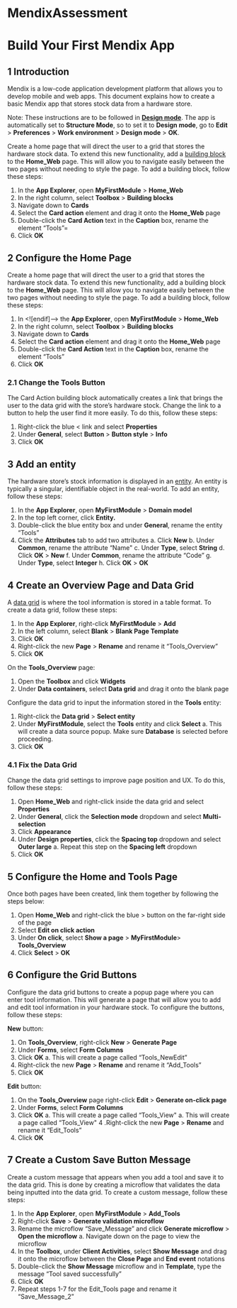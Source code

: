 # MendixAssessment

# Build Your First Mendix App

## 1  Introduction
Mendix is a low-code application development platform that allows you to develop mobile and web apps. This document explains how to create a basic Mendix app that stores stock data from a hardware store.

Note: These instructions are to be followed in [**Design mode**](https://docs.mendix.com/refguide/page/#design-mode). The app is automatically set to **Structure Mode**, so to set it to **Design mode**, go to **Edit** > **Preferences** > **Work environment** > **Design mode** > **OK**.

Create a home page that will direct the user to a grid that stores the hardware stock data. To extend this new functionality, add a [building block](https://docs.mendix.com/refguide/building-block/) to the **Home_Web** page. This will allow you to navigate easily between the two pages without needing to style the page. To add a building block, follow these steps:

1. In the **App Explorer**, open **MyFirstModule** > **Home_Web**
2. In the right column, select **Toolbox** > **Building blocks**
3. Navigate down to **Cards**
4. Select the **Card action** element  and drag it onto the **Home_Web** page
5. Double-click the **Card Action** text in the **Caption** box, rename the element “Tools”=
6. Click **OK**

## 2  Configure the Home Page
Create a home page that will direct the user to a grid that stores the hardware stock data. To extend this new functionality, add a building block to the **Home_Web** page. This will allow you to navigate easily between the two pages without needing to style the page. To add a building block, follow these steps:

1. In <![endif]--> the **App Explorer**, open **MyFirstModule** > **Home_Web**
2. In the right column, select **Toolbox** > **Building blocks**
3. Navigate down to **Cards**
4. Select the **Card action** element  and drag it onto the **Home_Web** page
5. Double-click the **Card Action** text in the **Caption** box, rename the element “Tools”
6. Click **OK**

### 2.1 Change the Tools Button
The Card Action building block automatically creates a link that brings the user to the data grid with the store’s hardware stock. Change the link to a button to help the user find it more easily. To do this, follow these steps:

1.	Right-click the blue < link and select **Properties**
2.	Under **General**, select **Button** > **Button style** > **Info**
3.	Click **OK**

## 3  Add an entity
The hardware store’s stock information is displayed in an [entity](https://docs.mendix.com/refguide/entities/). An entity is typically a singular, identifiable object in the real-world. To add an entity, follow these steps:

1. In the **App Explorer**, open **MyFirstModule** > **Domain model**
2. In the top left corner, click **Entity.**
3. Double-click the blue entity box and under **General**, rename the entity “Tools”
4. Click the **Attributes** tab to add two attributes
a. Click **New**
b.  Under **Common**, rename the attribute “Name"
c. Under **Type**, select **String** 
d. Click **OK** > **New**
f. Under **Common**, rename the attribute “Code”
g. Under **Type**, select **Integer**
h. Click **OK** > **OK**

## 4  Create an Overview Page and Data Grid
A [data grid](https://docs.mendix.com/refguide/data-grid/) is where the tool information is stored in a table format. To create a data grid, follow these steps:

1.  In the **App Explorer**, right-click **MyFirstModule** > **Add**
2.  In the left column, select **Blank** > **Blank Page Template**
3.  Click **OK**
4. Right-click the new **Page** > **Rename** and rename it “Tools_Overview”
5.  Click **OK**

On the **Tools_Overview** page:

1. Open the **Toolbox** and click **Widgets**
2. Under **Data containers**, select **Data grid** and drag it onto the blank page

Configure the data grid to input the information stored in the **Tools** entity:

1. Right-click the **Data grid** > **Select entity**
2. Under **MyFirstModule**, select the **Tools** entity and click **Select**
a. This will create a data source popup. Make sure **Database** is selected before proceeding.
3. Click **OK**

### 4.1 Fix the Data Grid 
Change the data grid settings to improve page position and UX. To do this, follow these steps:

1.	Open **Home_Web** and right-click inside the data grid and select **Properties**
2.	Under **General**, click the **Selection mode** dropdown and select **Multi-selection**
3.	Click **Appearance**
4.	Under **Design properties**, click the **Spacing top** dropdown and select **Outer large**
a.	 Repeat this step on the **Spacing left** dropdown
5.	Click **OK**

## 5  Configure the Home and Tools Page
 
Once both pages have been created, link them together by following the steps below:
1. Open **Home_Web** and right-click the blue > button on the far-right side of the page
2. Select **Edit on click action**
3. Under **On click**, select **Show a page** > **MyFirstModule**> **Tools_Overview**
4. Click **Select** > **OK**

## 6  Configure the Grid Buttons  
Configure the data grid buttons to create a popup page where you can enter tool information. This will generate a page that will allow you to add and edit tool information in your hardware stock. To configure the buttons, follow these steps:

**New** button:

1. On **Tools_Overview**, right-click **New** > **Generate** **Page**
2. Under **Forms**, select **Form Columns**
3. Click **OK**
a. This will create a page called “Tools_NewEdit”
4. Right-click the new **Page** > **Rename** and rename it “Add_Tools”
5. Click **OK**

**Edit** button:

1. On the **Tools_Overview** page right-click **Edit** > **Generate on-click page**
2. Under **Forms**, select **Form Columns**
3.  Click **OK**
    a. This will create a page called “Tools_View"
a. This will create a page called “Tools_View"
4 .Right-click the new **Page** > **Rename** and rename it “Edit_Tools”
5. Click **OK**

## 7  Create a Custom Save Button Message 
Create a custom message that appears when you add a tool and save it to the data grid. This is done by creating a microflow that validates the data being inputted into the data grid. To create a custom message, follow these steps:

1. In the **App Explorer**, open **MyFirstModule** > **Add_Tools**
2. Right-click **Save** > **Generate validation microflow**
3. Rename the microflow “Save_Message” and click **Generate microflow** > **Open the microflow**
a. Navigate down on the page to view the microflow
4. In the **Toolbox**, under **Client Activities**, select **Show Message** and drag it onto the microflow between the **Close Page** and **End event** notations
5. Double-click the **Show Message** microflow and in **Template**, type the message “Tool saved successfully”
6. Click **OK**
7. Repeat steps 1-7 for the Edit_Tools page and rename it “Save_Message_2”
